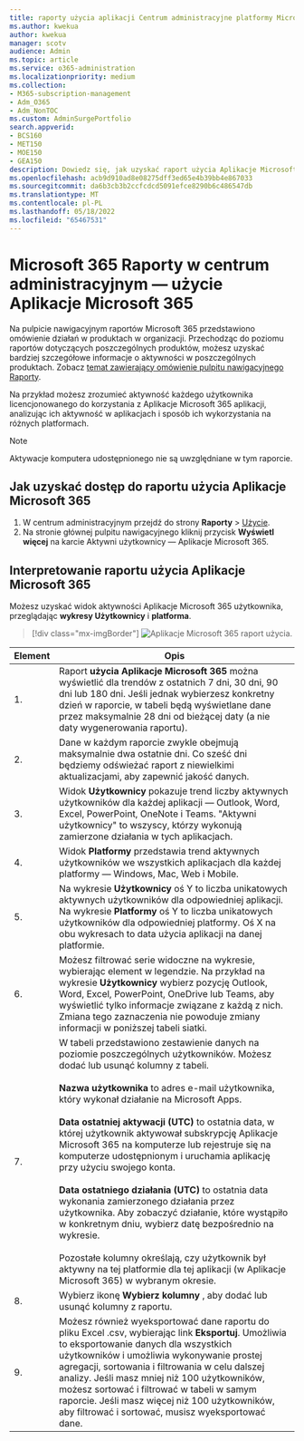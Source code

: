 ```yaml
---
title: raporty użycia aplikacji Centrum administracyjne platformy Microsoft 365
ms.author: kwekua
author: kwekua
manager: scotv
audience: Admin
ms.topic: article
ms.service: o365-administration
ms.localizationpriority: medium
ms.collection:
- M365-subscription-management
- Adm_O365
- Adm_NonTOC
ms.custom: AdminSurgePortfolio
search.appverid:
- BCS160
- MET150
- MOE150
- GEA150
description: Dowiedz się, jak uzyskać raport użycia Aplikacje Microsoft 365, aby zobaczyć aktywność licencjonowanych użytkowników w aplikacjach i jak aplikacje są używane na różnych platformach.
ms.openlocfilehash: acb9d910ad8e08275dff3ed65e4b39bb4e867033
ms.sourcegitcommit: da6b3cb3b2ccfcdcd5091efce8290b6c486547db
ms.translationtype: MT
ms.contentlocale: pl-PL
ms.lasthandoff: 05/18/2022
ms.locfileid: "65467531"
---
```

# <a name="microsoft-365-reports-in-the-admin-center---microsoft-365-apps-usage"></a>Microsoft 365 Raporty w centrum administracyjnym — użycie Aplikacje Microsoft 365

Na pulpicie nawigacyjnym raportów Microsoft 365 przedstawiono omówienie działań w produktach w organizacji. Przechodząc do poziomu raportów dotyczących poszczególnych produktów, możesz uzyskać bardziej szczegółowe informacje o aktywności w poszczególnych produktach. Zobacz [temat zawierający omówienie pulpitu nawigacyjnego Raporty](activity-reports.md).

Na przykład możesz zrozumieć aktywność każdego użytkownika licencjonowanego do korzystania z Aplikacje Microsoft 365 aplikacji, analizując ich aktywność w aplikacjach i sposób ich wykorzystania na różnych platformach.

> [!NOTE]
> Aktywacje komputera udostępnionego nie są uwzględniane w tym raporcie.

## <a name="how-to-get-to-the-microsoft-365-apps-usage-report"></a>Jak uzyskać dostęp do raportu użycia Aplikacje Microsoft 365

1. W centrum administracyjnym przejdź do strony **Raporty** \> <a href="https://go.microsoft.com/fwlink/p/?linkid=2074756" target="_blank">Użycie</a>. 
2. Na stronie głównej pulpitu nawigacyjnego kliknij przycisk **Wyświetl więcej** na karcie Aktywni użytkownicy — Aplikacje Microsoft 365.

## <a name="interpret-the-microsoft-365-apps-usage-report"></a>Interpretowanie raportu użycia Aplikacje Microsoft 365

Możesz uzyskać widok aktywności Aplikacje Microsoft 365 użytkownika, przeglądając **wykresy Użytkownicy** i **platforma**.

> [!div class="mx-imgBorder"]
> ![Aplikacje Microsoft 365 raport użycia.](../../media/0bcf67e6-a6e4-4109-a215-369f9f20ad84.png)

|Element|Opis|
|---|---|
|1.|Raport **użycia Aplikacje Microsoft 365** można wyświetlić dla trendów z ostatnich 7 dni, 30 dni, 90 dni lub 180 dni. Jeśli jednak wybierzesz konkretny dzień w raporcie, w tabeli będą wyświetlane dane przez maksymalnie 28 dni od bieżącej daty (a nie daty wygenerowania raportu).|
|2.|Dane w każdym raporcie zwykle obejmują maksymalnie dwa ostatnie dni. Co sześć dni będziemy odświeżać raport z niewielkimi aktualizacjami, aby zapewnić jakość danych.|
|3.|Widok **Użytkownicy** pokazuje trend liczby aktywnych użytkowników dla każdej aplikacji — Outlook, Word, Excel, PowerPoint, OneNote i Teams. "Aktywni użytkownicy" to wszyscy, którzy wykonują zamierzone działania w tych aplikacjach.|
|4.|Widok **Platformy** przedstawia trend aktywnych użytkowników we wszystkich aplikacjach dla każdej platformy — Windows, Mac, Web i Mobile.|
|5.|Na wykresie **Użytkownicy** oś Y to liczba unikatowych aktywnych użytkowników dla odpowiedniej aplikacji. Na wykresie **Platformy** oś Y to liczba unikatowych użytkowników dla odpowiedniej platformy. Oś X na obu wykresach to data użycia aplikacji na danej platformie.|
 6.|Możesz filtrować serie widoczne na wykresie, wybierając element w legendzie. Na przykład na wykresie **Użytkownicy** wybierz pozycję Outlook, Word, Excel, PowerPoint, OneDrive lub Teams, aby wyświetlić tylko informacje związane z każdą z nich. Zmiana tego zaznaczenia nie powoduje zmiany informacji w poniższej tabeli siatki.|
|7.|W tabeli przedstawiono zestawienie danych na poziomie poszczególnych użytkowników. Możesz dodać lub usunąć kolumny z tabeli.  <br/><br/>**Nazwa użytkownika** to adres e-mail użytkownika, który wykonał działanie na Microsoft Apps.<br><br/>**Data ostatniej aktywacji (UTC)** to ostatnia data, w której użytkownik aktywował subskrypcję Aplikacje Microsoft 365 na komputerze lub rejestruje się na komputerze udostępnionym i uruchamia aplikację przy użyciu swojego konta. <br/><br/>**Data ostatniego działania (UTC)** to ostatnia data wykonania zamierzonego działania przez użytkownika. Aby zobaczyć działanie, które wystąpiło w konkretnym dniu, wybierz datę bezpośrednio na wykresie.<br/><br/>Pozostałe kolumny określają, czy użytkownik był aktywny na tej platformie dla tej aplikacji (w Aplikacje Microsoft 365) w wybranym okresie.|
|8.|Wybierz ikonę **Wybierz kolumny** , aby dodać lub usunąć kolumny z raportu.|
|9.|Możesz również wyeksportować dane raportu do pliku Excel .csv, wybierając link **Eksportuj**. Umożliwia to eksportowanie danych dla wszystkich użytkowników i umożliwia wykonywanie prostej agregacji, sortowania i filtrowania w celu dalszej analizy. Jeśli masz mniej niż 100 użytkowników, możesz sortować i filtrować w tabeli w samym raporcie. Jeśli masz więcej niż 100 użytkowników, aby filtrować i sortować, musisz wyeksportować dane.|
